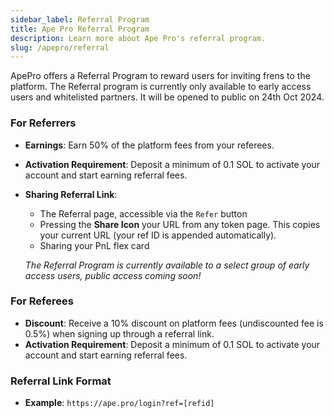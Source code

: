 ```yaml
---
sidebar_label: Referral Program
title: Ape Pro Referral Program
description: Learn more about Ape Pro's referral program.
slug: /apepro/referral
---
```


<head>
    <title>: Ape Pro Referral Program</title>
    <meta name="twitter:card" content="summary" />
</head>

ApePro offers a Referral Program to reward users for inviting frens to the platform. The Referral program is currently only available to early access users and whitelisted partners. It will be opened to public on 24th Oct 2024.

### For Referrers

- **Earnings**: Earn 50% of the platform fees from your referees.
- **Activation Requirement**: Deposit a minimum of 0.1 SOL to activate your account and start earning referral fees.
- **Sharing Referral Link**:
    - The Referral page, accessible via the `Refer` button
    - Pressing the **Share Icon** your URL from any token page. This copies your current URL (your ref ID is appended automatically).
    - Sharing your PnL flex card
    
    *The Referral Program is currently available to a select group of early access users, public access coming soon!*
    

### For Referees

- **Discount**: Receive a 10% discount on platform fees (undiscounted fee is 0.5%) when signing up through a referral link.
- **Activation Requirement**: Deposit a minimum of 0.1 SOL to activate your account and start earning referral fees.

### Referral Link Format

- **Example**: `https://ape.pro/login?ref=[refid]`